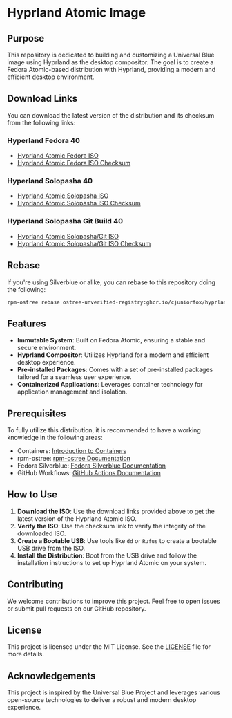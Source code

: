 # Hyprland Atomic Image

## Purpose

This repository is dedicated to building and customizing a Universal Blue image using Hyprland as the desktop compositor. The goal is to create a Fedora Atomic-based distribution with Hyprland, providing a modern and efficient desktop environment.

## Download Links

You can download the latest version of the distribution and its checksum from the following links:

### Hyperland Fedora 40

- [Hyprland Atomic Fedora ISO](https://juniorfox-net-isos.s3.sa-east-1.amazonaws.com/hyprland-atomic-fedora-x86_64-40-latest.iso)
- [Hyprland Atomic Fedora ISO Checksum](https://juniorfox-net-isos.s3.sa-east-1.amazonaws.com/hyprland-atomic-fedora-x86_64-40-latest.iso-CHECKSUM)

### Hyperland Solopasha 40

- [Hyprland Atomic Solopasha ISO](https://juniorfox-net-isos.s3.sa-east-1.amazonaws.com/hyprland-atomic-solopasha-x86_64-40-latest.iso)
- [Hyprland Atomic Solopasha ISO Checksum](https://juniorfox-net-isos.s3.sa-east-1.amazonaws.com/hyprland-atomic-solopasha-x86_64-40-latest.iso-CHECKSUM)

### Hyperland Solopasha Git Build 40

- [Hyprland Atomic Solopasha/Git ISO](https://juniorfox-net-isos.s3.sa-east-1.amazonaws.com/hyprland-atomic-git-x86_64-40-latest.iso)
- [Hyprland Atomic Solopasha/Git ISO Checksum](https://juniorfox-net-isos.s3.sa-east-1.amazonaws.com/hyprland-atomic-git-x86_64-40-latest.iso-CHECKSUM)

## Rebase

If you're using Silverblue or alike, you can rebase to this repository doing the following:

```sh
rpm-ostree rebase ostree-unverified-registry:ghcr.io/cjuniorfox/hyprland-atomic-fedora:latest
```

## Features

- **Immutable System**: Built on Fedora Atomic, ensuring a stable and secure environment.
- **Hyprland Compositor**: Utilizes Hyprland for a modern and efficient desktop experience.
- **Pre-installed Packages**: Comes with a set of pre-installed packages tailored for a seamless user experience.
- **Containerized Applications**: Leverages container technology for application management and isolation.

## Prerequisites

To fully utilize this distribution, it is recommended to have a working knowledge in the following areas:

- Containers: [Introduction to Containers](https://www.youtube.com/watch?v=SnSH8Ht3MIc)
- rpm-ostree: [rpm-ostree Documentation](https://coreos.github.io/rpm-ostree/container/)
- Fedora Silverblue: [Fedora Silverblue Documentation](https://docs.fedoraproject.org/en-US/fedora-silverblue/)
- GitHub Workflows: [GitHub Actions Documentation](https://docs.github.com/en/actions/using-workflows)

## How to Use

1. **Download the ISO**: Use the download links provided above to get the latest version of the Hyprland Atomic ISO.
2. **Verify the ISO**: Use the checksum link to verify the integrity of the downloaded ISO.
3. **Create a Bootable USB**: Use tools like `dd` or `Rufus` to create a bootable USB drive from the ISO.
4. **Install the Distribution**: Boot from the USB drive and follow the installation instructions to set up Hyprland Atomic on your system.

## Contributing

We welcome contributions to improve this project. Feel free to open issues or submit pull requests on our GitHub repository.

## License

This project is licensed under the MIT License. See the [LICENSE](LICENSE) file for more details.

## Acknowledgements

This project is inspired by the Universal Blue Project and leverages various open-source technologies to deliver a robust and modern desktop experience.
